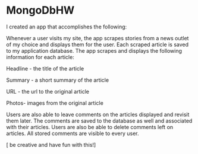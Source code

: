 # MongoDbHW

I created an app that accomplishes the following:

Whenever a user visits my site, the app scrapes stories from a news outlet of my choice and displays them for the user. Each scraped article is saved to my application database. The app scrapes and displays the following information for each article:

Headline - the title of the article

Summary - a short summary of the article

URL - the url to the original article

Photos- images from the original article

Users are also able to leave comments on the articles displayed and revisit them later. The comments are saved to the database as well and associated with their articles. Users are also be able to delete comments left on articles. All stored comments are visible to every user.

[ be creative and have fun with this!]
